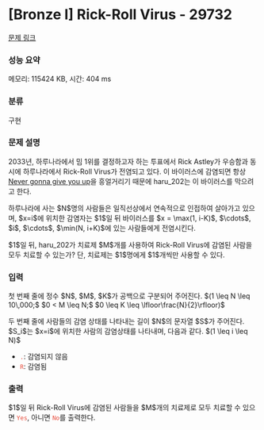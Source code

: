 # [Bronze I] Rick-Roll Virus - 29732 

[문제 링크](https://www.acmicpc.net/problem/29732) 

### 성능 요약

메모리: 115424 KB, 시간: 404 ms

### 분류

구현

### 문제 설명

<p>2033년, 하루나라에서 밈 1위를 결정하고자 하는 투표에서 Rick Astley가 우승함과 동시에 하루나라에서 Rick-Roll Virus가 전염되고 있다. 이 바이러스에 감염되면 항상 <a href="https://www.youtube.com/watch?v=dQw4w9WgXcQ">Never gonna give you up</a>을 흥얼거리기 때문에 haru_202는 이 바이러스를 막으려고 한다.</p>

<p>하루나라에 사는 $N$명의 사람들은 일직선상에서 연속적으로 인접하여 살아가고 있으며, $x=i$에 위치한 감염자는 $1$일 뒤 바이러스를 $x = \max(1, i-K)$, $\cdots$, $i$, $\cdots$, $\min(N, i+K)$에 있는 사람들에게 전염시킨다.</p>

<p>$1$일 뒤, haru_202가 치료제 $M$개를 사용하여 Rick-Roll Virus에 감염된 사람을 모두 치료할 수 있는가? 단, 치료제는 $1$명에게 $1$개씩만 사용할 수 있다.</p>

### 입력 

 <p>첫 번째 줄에 정수 $N$, $M$, $K$가 공백으로 구분되어 주어진다. $(1 \leq N \leq 10\,000;$ $0 < M \leq N;$ $0 \leq K \leq \lfloor\frac{N}{2}\rfloor)$</p>

<p>두 번째 줄에 사람들의 감염 상태를 나타내는 길이 $N$의 문자열 $S$가 주어진다. $S_i$는 $x=i$에 위치한 사람의 감염상태를 나타내며, 다음과 같다. $(1 \leq i \leq N)$</p>

<ul>
	<li><code><span style="color:#e74c3c;">.</span></code>: 감염되지 않음</li>
	<li><span style="color:#e74c3c;"><code>R</code></span>: 감염됨</li>
</ul>

### 출력 

 <p>$1$일 뒤 Rick-Roll Virus에 감염된 사람들을 $M$개의 치료제로 모두 치료할 수 있으면 <span style="color:#e74c3c;"><code>Yes</code></span>, 아니면 <span style="color:#e74c3c;"><code>No</code></span>를 출력한다.</p>

